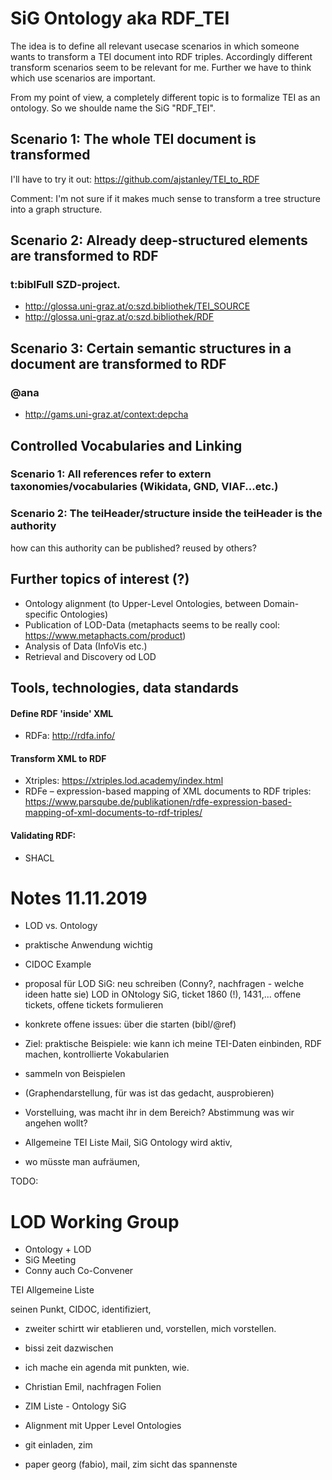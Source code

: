# SiG Ontology aka RDF_TEI

The idea is to define all relevant usecase scenarios in which someone wants to transform a TEI document into RDF triples.
Accordingly different transform scenarios seem to be relevant for me.
Further we have to think which use scenarios are important.

From my point of view, a completely different topic is to formalize TEI as an ontology. 
So we shoulde name the SiG "RDF_TEI".


## Scenario 1: The whole TEI document is transformed

I'll have to try it out: https://github.com/ajstanley/TEI_to_RDF

Comment: I'm not sure if it makes much sense to transform a tree structure into a graph structure.



## Scenario 2: Already deep-structured elements are transformed to RDF

### t:biblFull SZD-project.

* http://glossa.uni-graz.at/o:szd.bibliothek/TEI_SOURCE
* http://glossa.uni-graz.at/o:szd.bibliothek/RDF


## Scenario 3: Certain semantic structures in a document are transformed to RDF

### @ana 

* http://gams.uni-graz.at/context:depcha

## Controlled Vocabularies and Linking

### Scenario 1: All references refer to extern taxonomies/vocabularies (Wikidata, GND, VIAF...etc.)

### Scenario 2: The teiHeader/structure inside the teiHeader is the authority

how can this authority can be published? reused by others?


## Further topics of interest (?)

* Ontology alignment (to Upper-Level Ontologies, between Domain-specific Ontologies)
* Publication of LOD-Data (metaphacts seems to be really cool: https://www.metaphacts.com/product)
* Analysis of Data (InfoVis etc.)
* Retrieval and Discovery od LOD 

## Tools, technologies, data standards

#### Define RDF 'inside' XML 

* RDFa: http://rdfa.info/ 

#### Transform XML to RDF

* Xtriples: https://xtriples.lod.academy/index.html
* RDFe – expression-based mapping of XML documents to RDF triples: https://www.parsqube.de/publikationen/rdfe-expression-based-mapping-of-xml-documents-to-rdf-triples/

#### Validating RDF: 

* SHACL



# Notes 11.11.2019

* LOD vs. Ontology 
* praktische Anwendung wichtig
* CIDOC Example
* proposal für LOD SiG: neu schreiben (Conny?, nachfragen - welche ideen hatte sie)
  LOD in ONtology SiG, ticket 1860 (!), 1431,... offene tickets, offene tickets formulieren 
* konkrete offene issues: über die starten (bibl/@ref)

* Ziel: praktische Beispiele: wie kann ich meine TEI-Daten einbinden, RDF machen, kontrollierte Vokabularien 
* sammeln von Beispielen

* <graph> (Graphendarstellung, für was ist das gedacht, ausprobieren)
* Vorstelluing, was macht ihr in dem Bereich? Abstimmung was wir angehen wollt?
* Allgemeine TEI Liste Mail, SiG Ontology wird aktiv, 
* wo müsste man aufräumen, 
  




TODO:


# LOD Working Group

* Ontology + LOD
* SiG Meeting
* Conny auch Co-Convener

TEI Allgemeine Liste

seinen Punkt, CIDOC, identifiziert,
* zweiter schirtt wir etablieren und, vorstellen, mich vorstellen. 
* bissi zeit dazwischen 
* ich mache ein agenda mit punkten, wie.

* Christian Emil, nachfragen Folien

* ZIM Liste - Ontology SiG   

* Alignment mit Upper Level Ontologies
* git einladen, zim
* paper georg (fabio), mail, zim sicht das spannenste
















